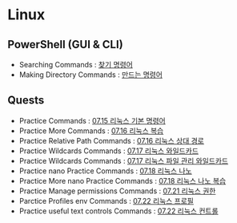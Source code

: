 # Linux
## PowerShell (GUI & CLI)
- Searching Commands : [찾기 명령어](codes/powershell_01.sh)
- Making Directory Commands : [만드는 명령어](codes/powershell_01.sh)
## Quests
- Practice Commands : [07.15 리눅스 기본 명령어](codes/quests/01_basic_linux_commands.md)
- Practice More Commands : [07.16 리눅스 복습](codes/quests/02_basic_more_linux_commands.md)
- Practice Relative Path Commands : [07.16 리눅스 상대 경로](codes/quests/03_relative_path_commands.md)
- Practice Wildcards Commands : [07.17 리눅스 와일드카드](codes/quests/04_linux_wildcards_commands.md)
- Practice Wildcards Commands : [07.17 리눅스 파일 관리 와일드카드](codes/quests/05_linux_file_management_wildcards_commands.md)
- Practice nano Practice Commands : [07.18 리눅스 나노](codes/quests/06_linux_nano_practice_problems.md)
- Practice More nano Practice Commands : [07.18 리눅스 나노 복습](codes/quests/07_linux_practice_problems.md)
- Practice Manage permissions Commands : [07.21 리눅스 권한](codes/quests/08_linux_Manage_permissions.md)
- Parctice Profiles env Commands : [07.22 리눅스 프로필](codes/quests/09_linux_profiles_env.md)
- Practice useful text controls Commands : [07.22 리눅스 컨트롤](codes/quests/10_linux_useful_text_controls.md)
